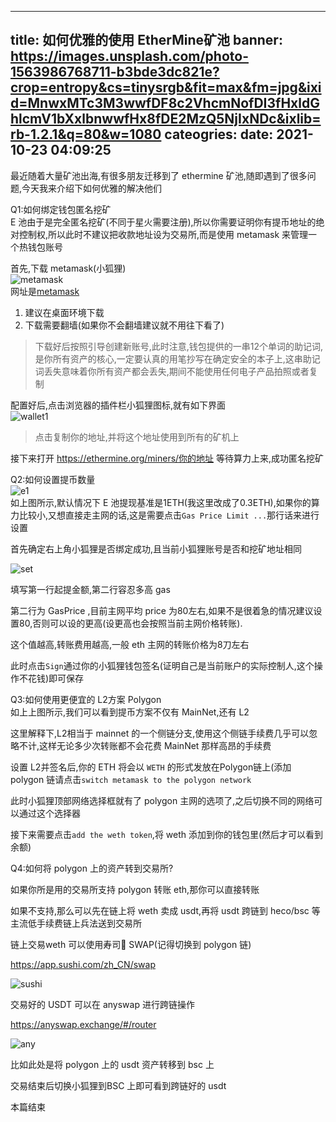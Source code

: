 
---
title: 如何优雅的使用 EtherMine矿池
banner: https://images.unsplash.com/photo-1563986768711-b3bde3dc821e?crop=entropy&cs=tinysrgb&fit=max&fm=jpg&ixid=MnwxMTc3M3wwfDF8c2VhcmNofDI3fHxldGhlcmV1bXxlbnwwfHx8fDE2MzQ5NjIxNDc&ixlib=rb-1.2.1&q=80&w=1080
cateogries: 
date: 2021-10-23 04:09:25
---
<!--kg-card-begin: markdown--><p>最近随着大量矿池出海,有很多朋友迁移到了 ethermine 矿池,随即遇到了很多问题,今天我来介绍下如何优雅的解决他们</p>
<p>Q1:如何绑定钱包匿名挖矿<br>
E 池由于是完全匿名挖矿(不同于星火需要注册),所以你需要证明你有提币地址的绝对控制权,所以此时不建议把收款地址设为交易所,而是使用 metamask 来管理一个热钱包账号</p>
<p>首先,下载 metamask(小狐狸)<br>
<img src="/images/2021/10/metamask.png" alt="metamask" loading="lazy"><br>
网址是<a href="https://metamask.io/download.html">metamask</a></p>
<ol>
<li>建议在桌面环境下载</li>
<li>下载需要翻墙(如果你不会翻墙建议就不用往下看了)</li>
</ol>
<blockquote>
<p>下载好后按照引导创建新账号,此时注意,钱包提供的一串12个单词的助记词,是你所有资产的核心,一定要认真的用笔抄写在确定安全的本子上,这串助记词丢失意味着你所有资产都会丢失,期间不能使用任何电子产品拍照或者复制</p>
</blockquote>
<p>配置好后,点击浏览器的插件栏小狐狸图标,就有如下界面<br>
<img src="/images/2021/10/wallet1.png" alt="wallet1" loading="lazy"></p>
<blockquote>
<p>点击复制你的地址,并将这个地址使用到所有的矿机上</p>
</blockquote>
<p>接下来打开 <a href="https://ethermine.org/miners/%E4%BD%A0%E7%9A%84%E5%9C%B0%E5%9D%80">https://ethermine.org/miners/你的地址</a> 等待算力上来,成功匿名挖矿</p>
<p>Q2:如何设置提币数量<br>
<img src="/images/2021/10/e1.png" alt="e1" loading="lazy"><br>
如上图所示,默认情况下 E 池提现基准是1ETH(我这里改成了0.3ETH),如果你的算力比较小,又想直接走主网的话,这是需要点击<code>Gas Price Limit ...</code>那行话来进行设置</p>
<p>首先确定右上角小狐狸是否绑定成功,且当前小狐狸账号是否和挖矿地址相同</p>
<p><img src="/images/2021/10/set.png" alt="set" loading="lazy"></p>
<p>填写第一行起提金额,第二行容忍多高 gas</p>
<p>第二行为 GasPrice ,目前主网平均 price 为80左右,如果不是很着急的情况建议设置80,否则可以设的更高(设更高也会按照当前主网价格转账).</p>
<p>这个值越高,转账费用越高,一般 eth 主网的转账价格为8刀左右</p>
<p>此时点击<code>Sign</code>通过你的小狐狸钱包签名(证明自己是当前账户的实际控制人,这个操作不花钱)即可保存</p>
<p>Q3:如何使用更便宜的 L2方案 Polygon<br>
如上上图所示,我们可以看到提币方案不仅有 MainNet,还有 L2</p>
<p>这里解释下,L2相当于 mainnet 的一个侧链分支,使用这个侧链手续费几乎可以忽略不计,这样无论多少次转账都不会花费 MainNet 那样高昂的手续费</p>
<p>设置 L2并签名后,你的 ETH 将会以 <code>WETH</code> 的形式发放在Polygon链上(添加 polygon 链请点击<code>switch metamask to the polygon network</code></p>
<p>此时小狐狸顶部网络选择框就有了 polygon 主网的选项了,之后切换不同的网络可以通过这个选择器</p>
<p>接下来需要点击<code>add the weth token</code>,将 weth 添加到你的钱包里(然后才可以看到余额)</p>
<p>Q4:如何将 polygon 上的资产转到交易所?</p>
<p>如果你所是用的交易所支持 polygon 转账 eth,那你可以直接转账</p>
<p>如果不支持,那么可以先在链上将 weth 卖成 usdt,再将 usdt 跨链到 heco/bsc 等主流低手续费链上兵法送到交易所</p>
<p>链上交易weth 可以使用寿司🍣 SWAP(记得切换到 polygon 链)</p>
<p><a href="https://app.sushi.com/zh_CN/swap">https://app.sushi.com/zh_CN/swap</a></p>
<p><img src="/images/2021/10/sushi.png" alt="sushi" loading="lazy"></p>
<p>交易好的 USDT 可以在 anyswap 进行跨链操作</p>
<p><a href="https://anyswap.exchange/#/router">https://anyswap.exchange/#/router</a></p>
<p><img src="/images/2021/10/any.png" alt="any" loading="lazy"></p>
<p>比如此处是将 polygon 上的 usdt 资产转移到 bsc 上</p>
<p>交易结束后切换小狐狸到BSC 上即可看到跨链好的 usdt</p>
<p>本篇结束</p>
<!--kg-card-end: markdown-->
    